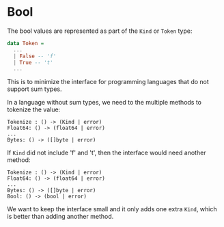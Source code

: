 # Bool

The bool values are represented as part of the `Kind` or `Token` type:

```haskell
data Token =
  ...
  | False -- 'f'
  | True -- 't'
  ...
```

This is to minimize the interface for programming languages that do not support sum types.

In a language without sum types, we need to the multiple methods to tokenize the value:

```
Tokenize : () -> (Kind | error)
Float64: () -> (float64 | error)
...
Bytes: () -> ([]byte | error)
```

If `Kind` did not include 'f' and 't', then the interface would need another method:

```
Tokenize : () -> (Kind | error)
Float64: () -> (float64 | error)
...
Bytes: () -> ([]byte | error)
Bool: () -> (bool | error)
```

We want to keep the interface small and it only adds one extra `Kind`, which is better than adding another method.

